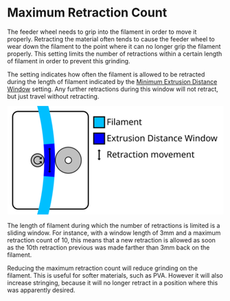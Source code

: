 Maximum Retraction Count
====
The feeder wheel needs to grip into the filament in order to move it properly. Retracting the material often tends to cause the feeder wheel to wear down the filament to the point where it can no longer grip the filament properly. This setting limits the number of retractions within a certain length of filament in order to prevent this grinding.

The setting indicates how often the filament is allowed to be retracted during the length of filament indicated by the [Minimum Extrusion Distance Window](retraction_extrusion_window.md) setting. Any further retractions during this window will not retract, but just travel without retracting.

![Visualisation of retractions during a certain length of filament](../images/retraction_count_max.svg)

The length of filament during which the number of retractions is limited is a sliding window. For instance, with a window length of 3mm and a maximum retraction count of 10, this means that a new retraction is allowed as soon as the 10th retraction previous was made farther than 3mm back on the filament.

Reducing the maximum retraction count will reduce grinding on the filament. This is useful for softer materials, such as PVA. However it will also increase stringing, because it will no longer retract in a position where this was apparently desired.